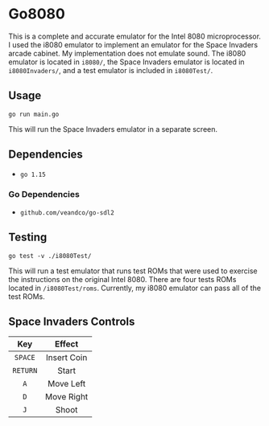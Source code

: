 # Go8080

This is a complete and accurate emulator for the Intel 8080 microprocessor. I used the i8080 emulator to implement an emulator for the Space Invaders arcade cabinet. My implementation does not emulate sound. The i8080 emulator is located in `i8080/`, the Space Invaders emulator is located in `i8080Invaders/`, and a test emulator is included in `i8080Test/`.

## Usage

`go run main.go`

This will run the Space Invaders emulator in a separate screen.

## Dependencies

- `go 1.15`

### Go Dependencies

- `github.com/veandco/go-sdl2`

## Testing

`go test -v ./i8080Test/`

This will run a test emulator that runs test ROMs that were used to exercise the instructions on the original Intel 8080. There are four tests ROMs located in `/i8080Test/roms`. Currently, my i8080 emulator can pass all of the test ROMs.

## Space Invaders Controls

|   Key    |   Effect    |
| :------: | :---------: |
| `SPACE`  | Insert Coin |
| `RETURN` |    Start    |
|   `A`    |  Move Left  |
|   `D`    | Move Right  |
|   `J`    |    Shoot    |
